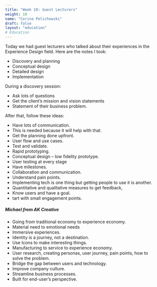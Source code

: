 ```yaml
---
title: "Week 10: Guest Lecturers"
weight: 10
name: "Corina Pelichowski"
draft: false
layout: "education"
# Education
---
```

<div class="container">
  <p>
    Today we had guest lecturers who talked about their experiences in the Experience Design field. Here are the notes I took:
  </p>

  <ul>
    <li>Discovery and planning</li>
    <li>Conceptual design</li>
    <li>Detailed design</li>
    <li>Implementation</li>
  </ul>


  <p class="ux-questions">
    During a discovery session:
  </p>

  <ul>
    <li>Ask lots of questions</li>
    <li>Get the client’s mission and vision statements</li>
    <li>Statement of their business problem.</li>
  </ul>

  <p class="ux-questions">
    After that, follow these ideas:
  </p>

  <ul>
    <li>Have lots of communication.</li>
    <li>This is needed because it will help with that.</li>
    <li>Get the planning done upfront.</li>
    <li>User flow and use cases.</li>
    <li>Test and validate.</li>
    <li>Rapid prototyping.</li>
    <li>Conceptual design – low fidelity prototype.</li>
    <li>User testing at every stage</li>
    <li>Have milestones.</li>
    <li>Collaboration and communication.</li>
    <li>Understand pain points.</li>
    <li>Implementing tech is one thing but getting people to use it is another.</li>
    <li>Quantitative and qualitative measures to get feedback,</li>
    <li>Know users and have a goal.</li>
    <li>tart with small engagement points.</li>
  </ul>


  <h5>Michael from AK Creative</h5>

  <ul>
    <li>Going from traditional economy to experience economy.</li>
    <li>Material need to emotional needs</li>
    <li>Immersive experiences.</li>
    <li>Identity is a journey, not a destination.</li>
    <li>Use Icons to make interesting things.</li>
    <li>Manufacturing to service to experience economy.</li>
    <li>User research, creating personas, user journey, pain points, how to solve the problem.</li>
    <li>Bridge the gap between users and technology.</li>
    <li>Improve company culture.</li>
    <li>Streamline business processes.</li>
    <li>Built for end-user’s perspective.</li>
  </ul>

</div>